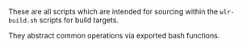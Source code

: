 These are all scripts which are intended for sourcing within the `wlr-build.sh` scripts for build targets.

They abstract common operations via exported bash functions.
